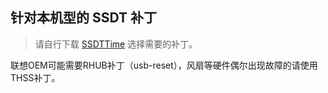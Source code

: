 ## 针对本机型的 SSDT 补丁
> 请自行下载 [SSDTTime](https://github.com/corpnewt/SSDTTime) 选择需要的补丁。

联想OEM可能需要RHUB补丁（usb-reset），风扇等硬件偶尔出现故障的请使用THSS补丁。
